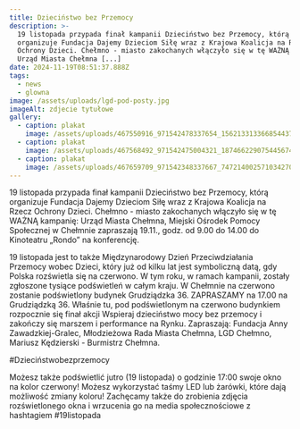 ```yaml
---
title: Dzieciństwo bez Przemocy
description: >-
  19 listopada przypada finał kampanii Dzieciństwo bez Przemocy, którą
  organizuje Fundacja Dajemy Dzieciom Siłę wraz z Krajowa Koalicja na Rzecz
  Ochrony Dzieci. Chełmno - miasto zakochanych włączyło się w tę WAŻNĄ kampanię:
  Urząd Miasta Chełmna [...]
date: 2024-11-19T08:51:37.888Z
tags:
  - news
  - glowna
image: /assets/uploads/lgd-pod-posty.jpg
imageAlt: zdjecie tytułowe
gallery:
  - caption: plakat
    image: /assets/uploads/467550916_971542478337654_1562133133668544377_n.jpg
  - caption: plakat
    image: /assets/uploads/467568492_971542475004321_1874662290754456740_n.jpg
  - caption: plakat
    image: /assets/uploads/467659709_971542348337667_7472140025710342708_n.jpg
---
```

19 listopada przypada finał kampanii Dzieciństwo bez Przemocy, którą organizuje Fundacja Dajemy Dzieciom Siłę wraz z Krajowa Koalicja na Rzecz Ochrony Dzieci. Chełmno - miasto zakochanych włączyło się w tę WAŻNĄ kampanię: Urząd Miasta Chełmna, Miejski Ośrodek Pomocy Społecznej w Chełmnie zapraszają 19.11., godz. od 9.00 do 14.00 do Kinoteatru „Rondo” na konferencję. 

19 listopada jest to także Międzynarodowy Dzień Przeciwdziałania Przemocy wobec Dzieci, który już od kilku lat jest symboliczną datą, gdy Polska rozświetla się na czerwono. W tym roku, w ramach kampanii, zostały zgłoszone tysiące podświetleń w całym kraju. W Chełmnie na czerwono zostanie podświetlony budynek Grudziądzka 36. ZAPRASZAMY na 17.00 na Grudziądzką 36. Właśnie tu, pod podświetlonym na czerwono budynkiem rozpocznie się finał akcji Wspieraj dzieciństwo mocy bez przemocy i zakończy się marszem i performance na Rynku. Zapraszają: Fundacja Anny Zawadzkiej-Gralec, Młodzieżowa Rada Miasta Chełmna, LGD Chełmno,  Mariusz Kędzierski - Burmistrz Chełmna.

\#Dzieciństwobezprzemocy 

Możesz także podświetlić jutro (19 listopada) o godzinie 17:00 swoje okno na kolor czerwony! Możesz wykorzystać taśmy LED lub żarówki, które dają możliwość zmiany koloru! Zachęcamy także do zrobienia zdjęcia rozświetlonego okna i wrzucenia go na media społecznościowe z hashtagiem #19listopada
